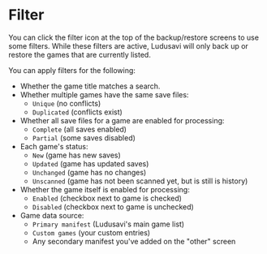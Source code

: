 # Filter
You can click the filter icon at the top of the backup/restore screens to use some filters.
While these filters are active,
Ludusavi will only back up or restore the games that are currently listed.

You can apply filters for the following:

* Whether the game title matches a search.
* Whether multiple games have the same save files:
  * `Unique` (no conflicts)
  * `Duplicated` (conflicts exist)
* Whether all save files for a game are enabled for processing:
  * `Complete` (all saves enabled)
  * `Partial` (some saves disabled)
* Each game's status:
  * `New` (game has new saves)
  * `Updated` (game has updated saves)
  * `Unchanged` (game has no changes)
  * `Unscanned` (game has not been scanned yet, but is still is history)
* Whether the game itself is enabled for processing:
  * `Enabled` (checkbox next to game is checked)
  * `Disabled` (checkbox next to game is unchecked)
* Game data source:
  * `Primary manifest` (Ludusavi's main game list)
  * `Custom games` (your custom entries)
  * Any secondary manifest you've added on the "other" screen
